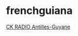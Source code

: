 # frenchguiana

[CK RADIO Antilles-Guyane](http://charlekingradio.ice.infomaniak.ch/ckantilles.aac)

